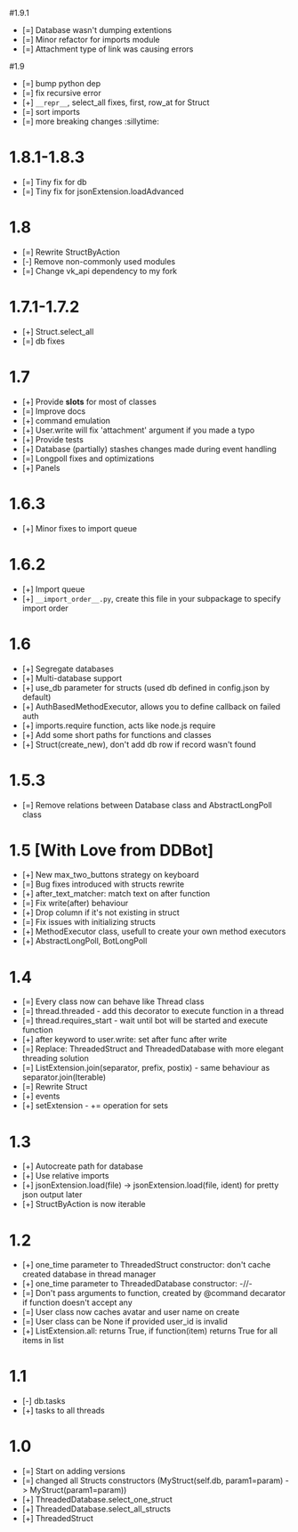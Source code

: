 #1.9.1
- [=] Database wasn't dumping extentions
- [=] Minor refactor for imports module
- [=] Attachment type of link was causing errors

#1.9
- [=] bump python dep
- [=] fix recursive error
- [+] ``__repr__``, select_all fixes, first, row_at for Struct
- [=] sort imports
- [=] more breaking changes :sillytime:

# 1.8.1-1.8.3
- [=] Tiny fix for db
- [=] Tiny fix for jsonExtension.loadAdvanced

# 1.8
- [=] Rewrite StructByAction
- [-] Remove non-commonly used modules
- [=] Change vk_api dependency to my fork

# 1.7.1-1.7.2
- [+] Struct.select_all
- [=] db fixes

# 1.7
- [+] Provide __slots__ for most of classes
- [=] Improve docs
- [+] command emulation
- [+] User.write will fix 'attachment' argument if you made a typo
- [+] Provide tests
- [+] Database (partially) stashes changes made during event handling
- [=] Longpoll fixes and optimizations
- [+] Panels

# 1.6.3
- [+] Minor fixes to import queue

# 1.6.2
- [+] Import queue
- [+] ``__import_order__.py``, create this file in your subpackage to specify import order


# 1.6
- [+] Segregate databases
- [+] Multi-database support
- [+] use_db parameter for structs (used db defined in config.json by default)
- [+] AuthBasedMethodExecutor, allows you to define callback on failed auth
- [+] imports.require function, acts like node.js require
- [+] Add some short paths for functions and classes
- [+] Struct(create_new), don't add db row if record wasn't found

# 1.5.3
- [=] Remove relations between Database class and AbstractLongPoll class

# 1.5 [With Love from DDBot]
- [+] New max_two_buttons strategy on keyboard
- [=] Bug fixes introduced with structs rewrite
- [+] after_text_matcher: match text on after function
- [=] Fix write(after) behaviour
- [+] Drop column if it's not existing in struct
- [=] Fix issues with initializing structs
- [+] MethodExecutor class, usefull to create your own method executors
- [+] AbstractLongPoll, BotLongPoll 

# 1.4
- [=] Every class now can behave like Thread class
- [=] thread.threaded - add this decorator to execute function in a thread
- [=] thread.requires_start - wait until bot will be started and execute function  
- [+] after keyword to user.write: set after func after write
- [=] Replace: ThreadedStruct and ThreadedDatabase with more elegant threading solution
- [=] ListExtension.join(separator, prefix, postix) - same behaviour as separator.join(Iterable)
- [=] Rewrite Struct
- [+] events
- [+] setExtension - += operation for sets

# 1.3
- [+] Autocreate path for database
- [+] Use relative imports
- [+] jsonExtension.load(file) -> jsonExtension.load(file, ident) for pretty json output later
- [+] StructByAction is now iterable

# 1.2
- [+] one_time parameter to ThreadedStruct constructor: don't cache created database in thread manager 
- [+] one_time parameter to ThreadedDatabase constructor: -//-
- [=] Don't pass arguments to function, created by @command decarator if function doesn't accept any
- [=] User class now caches avatar and user name on create
- [=] User class can be None if provided user_id is invalid
- [+] ListExtension.all: returns True, if function(item) returns True for all items in list

# 1.1
- [-] db.tasks
- [+] tasks to all threads

# 1.0
- [=] Start on adding versions
- [=] changed all Structs constructors (MyStruct(self.db, param1=param) -> MyStruct(param1=param))
- [+] ThreadedDatabase.select_one_struct
- [+] ThreadedDatabase.select_all_structs
- [+] ThreadedStruct